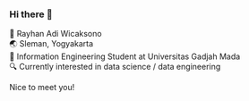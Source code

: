 ### Hi there 👋

👦 Rayhan Adi Wicaksono <br />
🌏 Sleman, Yogyakarta <br />
🏫 Information Engineering Student at Universitas Gadjah Mada <br />
🔍 Currently interested in data science / data engineering

Nice to meet you!



<!--
**Acediaa13/Acediaa13** is a ✨ _special_ ✨ repository because its `README.md` (this file) appears on your GitHub profile.

Here are some ideas to get you started:

- 🔭 I’m currently working on ...
- 🌱 I’m currently learning ...
- 👯 I’m looking to collaborate on ...
- 🤔 I’m looking for help with ...
- 💬 Ask me about ...
- 📫 How to reach me: ...
- 😄 Pronouns: ...
- ⚡ Fun fact: ...
-->
